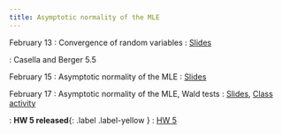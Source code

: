 ```yaml
---
title: Asymptotic normality of the MLE
---
```


February 13
: Convergence of random variables
  : [Slides](https://sta711-s23.github.io/slides/lecture_14.pdf)

: Casella and Berger 5.5

February 15
: Asymptotic normality of the MLE
  : [Slides](https://sta711-s23.github.io/slides/lecture_15.pdf)

February 17
: Asymptotic normality of the MLE, Wald tests
  : [Slides](https://sta711-s23.github.io/slides/lecture_16.pdf), [Class activity](https://sta711-s23.github.io/class_activities/ca_lecture_16.html)

: **HW 5 released**{: .label .label-yellow }
  : [HW 5](https://sta711-s23.github.io/homework/HW5.pdf)